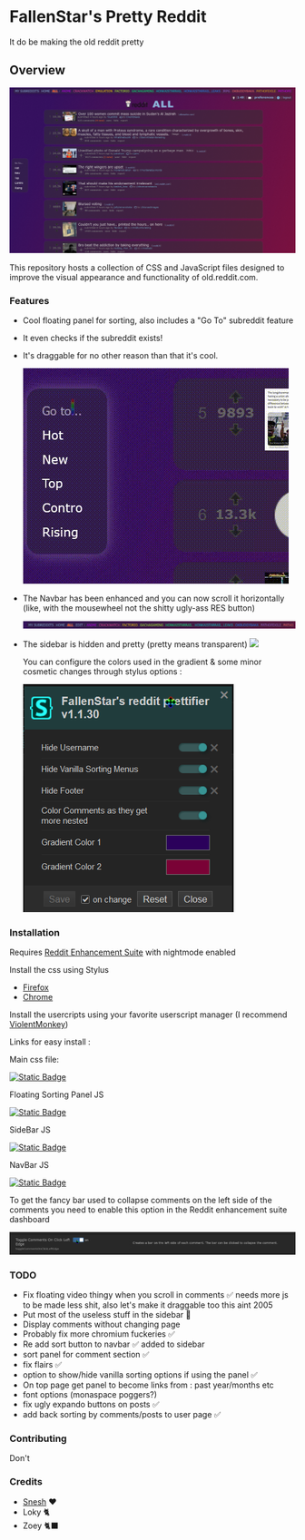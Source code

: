 # FallenStar's Pretty Reddit

It do be making the old reddit pretty

## Overview

![](resources/Overview.png)

This repository hosts a collection of CSS and JavaScript files designed to improve the visual appearance and functionality of old.reddit.com.

### Features

-   Cool floating panel for sorting, also includes a "Go To" subreddit feature
-   It even checks if the subreddit exists!
-   It's draggable for no other reason than that it's cool.

    ![](resources/Panel.gif)

-   The Navbar has been enhanced and you can now scroll it horizontally (like, with the mousewheel not the shitty ugly-ass RES button)

    ![](resources/Navbar.gif)

-   The sidebar is hidden and pretty (pretty means transparent)
    ![](resources/SideBar.gif)

    You can configure the colors used in the gradient & some minor cosmetic changes through stylus options :

    ![](resources/StylusOptions.png)

### Installation

Requires [Reddit Enhancement Suite](https://redditenhancementsuite.com/) with nightmode enabled

Install the css using Stylus

-   [Firefox](https://addons.mozilla.org/en-US/firefox/addon/styl-us/)
-   [Chrome](https://chromewebstore.google.com/detail/stylus/clngdbkpkpeebahjckkjfobafhncgmne)

Install the usercripts using your favorite userscript manager (I recommend [ViolentMonkey](https://violentmonkey.github.io/))

Links for easy install :

Main css file:

[![Static Badge](https://img.shields.io/badge/Css_file-INSTALL-blue?style=for-the-badge&logo=css3)](https://github.com/FallenStar08/FallenStar-s-Pretty-Reddit/raw/refs/heads/main/css/PrettyReddit.user.css)

Floating Sorting Panel JS

[![Static Badge](https://img.shields.io/badge/Panel-INSTALL-blue?style=for-the-badge&logo=javascript)
](https://github.com/FallenStar08/FallenStar-s-Pretty-Reddit/raw/refs/heads/main/js/FloatingPanel.user.js)

SideBar JS

[![Static Badge](https://img.shields.io/badge/SideBar-INSTALL-blue?style=for-the-badge&logo=javascript)
](https://github.com/FallenStar08/FallenStar-s-Pretty-Reddit/raw/refs/heads/main/js/CollapsibleSidebar.user.js)

NavBar JS

[![Static Badge](https://img.shields.io/badge/NavBar-INSTALL-blue?style=for-the-badge&logo=javascript)
](https://github.com/FallenStar08/FallenStar-s-Pretty-Reddit/raw/refs/heads/main/js/NavBarFixes.user.js)

To get the fancy bar used to collapse comments on the left side of the comments you need to enable this option in the Reddit enhancement suite dashboard

![](resources/ToggleCommentsLeftEdge.png)

### TODO

-   Fix floating video thingy when you scroll in comments ✅ needs more js to be made less shit, also let's make it draggable too this aint 2005
-   Put most of the useless stuff in the sidebar 🚧
-   Display comments without changing page
-   Probably fix more chromium fuckeries ✅
-   Re add sort button to navbar ✅ added to sidebar
-   sort panel for comment section ✅
-   fix flairs ✅
-   option to show/hide vanilla sorting options if using the panel ✅
-   On top page get panel to become links from : past year/months etc
-   font options (monaspace poggers?)
-   fix ugly expando buttons on posts ✅
-   add back sorting by comments/posts to user page ✅

### Contributing

Don't

### Credits

-   [Snesh](https://github.com/senshastic) ❤️
-   Loky 🐈
-   Zoey 🐈‍⬛
